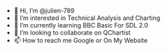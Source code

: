 - 👋 Hi, I’m @julien-789
- 👀 I’m interested in Technical Analysis and Charting
- 🌱 I’m currently learning BBC Basic For SDL 2.0
- 💞️ I’m looking to collaborate on QChartist
- 📫 How to reach me Google or On My Website

<!---
julien-789/julien-789 is a ✨ special ✨ repository because its `README.md` (this file) appears on your GitHub profile.
You can click the Preview link to take a look at your changes.
--->
